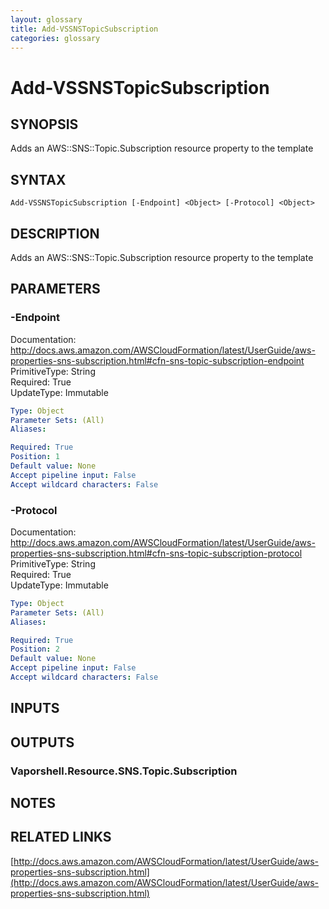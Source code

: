 ```yaml
---
layout: glossary
title: Add-VSSNSTopicSubscription
categories: glossary
---
```


# Add-VSSNSTopicSubscription

## SYNOPSIS
Adds an AWS::SNS::Topic.Subscription resource property to the template

## SYNTAX

```
Add-VSSNSTopicSubscription [-Endpoint] <Object> [-Protocol] <Object>
```

## DESCRIPTION
Adds an AWS::SNS::Topic.Subscription resource property to the template

## PARAMETERS

### -Endpoint
Documentation: http://docs.aws.amazon.com/AWSCloudFormation/latest/UserGuide/aws-properties-sns-subscription.html#cfn-sns-topic-subscription-endpoint    
PrimitiveType: String    
Required: True    
UpdateType: Immutable

```yaml
Type: Object
Parameter Sets: (All)
Aliases: 

Required: True
Position: 1
Default value: None
Accept pipeline input: False
Accept wildcard characters: False
```

### -Protocol
Documentation: http://docs.aws.amazon.com/AWSCloudFormation/latest/UserGuide/aws-properties-sns-subscription.html#cfn-sns-topic-subscription-protocol    
PrimitiveType: String    
Required: True    
UpdateType: Immutable

```yaml
Type: Object
Parameter Sets: (All)
Aliases: 

Required: True
Position: 2
Default value: None
Accept pipeline input: False
Accept wildcard characters: False
```

## INPUTS

## OUTPUTS

### Vaporshell.Resource.SNS.Topic.Subscription

## NOTES

## RELATED LINKS

[http://docs.aws.amazon.com/AWSCloudFormation/latest/UserGuide/aws-properties-sns-subscription.html](http://docs.aws.amazon.com/AWSCloudFormation/latest/UserGuide/aws-properties-sns-subscription.html)

